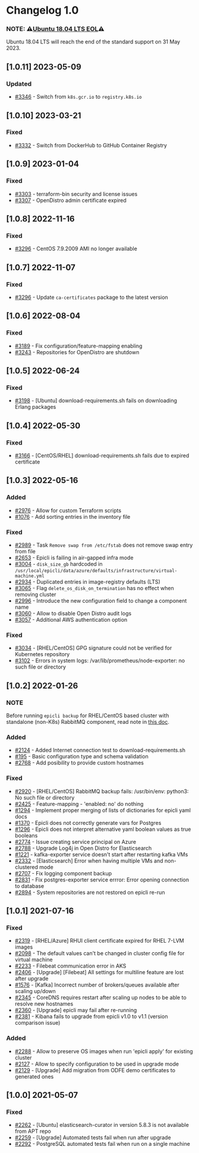 # Changelog 1.0

### NOTE: ⚠️[**Ubuntu 18.04 LTS EOL**](https://ubuntu.com/blog/18-04-end-of-standard-support)⚠️
Ubuntu 18.04 LTS will reach the end of the standard support on 31 May 2023.

## [1.0.11] 2023-05-09

### Updated

- [#3346](../../issues/3346) - Switch from `k8s.gcr.io` to `registry.k8s.io`

## [1.0.10] 2023-03-21

### Fixed

- [#3332](../../issues/3332) - Switch from DockerHub to GitHub Container Registry

## [1.0.9] 2023-01-04

### Fixed

- [#3303](../../issues/3303) - terraform-bin security and license issues
- [#3307](../../issues/3307) - OpenDistro admin certificate expired

## [1.0.8] 2022-11-16

### Fixed

- [#3296](../../issues/3299) - CentOS 7.9.2009 AMI no longer available

## [1.0.7] 2022-11-07

### Fixed

- [#3296](../../issues/3296) - Update `ca-certificates` package to the latest version

## [1.0.6] 2022-08-04

### Fixed

- [#3189](../../issues/3189) - Fix configuration/feature-mapping enabling
- [#3243](../../issues/3243) - Repositories for OpenDistro are shutdown

## [1.0.5] 2022-06-24

### Fixed

- [#3198](../../issues/3198) - [Ubuntu] download-requirements.sh fails on downloading Erlang packages

## [1.0.4] 2022-05-30

### Fixed

- [#3166](../../issues/3166) - [CentOS/RHEL] download-requirements.sh fails due to expired certificate

## [1.0.3] 2022-05-16

### Added

- [#2976](../../issues/2976) - Allow for custom Terraform scripts
- [#1076](../../issues/1076) - Add sorting entries in the inventory file

### Fixed

- [#2989](../../issues/2989) - Task `Remove swap from /etc/fstab` does not remove swap entry from file
- [#2653](../../issues/2653) - Epicli is failing in air-gapped infra mode
- [#3004](../../issues/3004) - `disk_size_gb` hardcoded in `/usr/local/epicli/data/azure/defaults/infrastructure/virtual-machine.yml`
- [#2934](../../issues/2934) - Duplicated entries in image-registry defaults (LTS)
- [#3065](../../issues/3065) - Flag `delete_os_disk_on_termination` has no effect when removing cluster
- [#2996](../../issues/2996) - Introduce the new configuration field to change a component name
- [#3060](../../issues/3060) - Allow to disable Open Distro audit logs
- [#3057](../../issues/3057) - Additional AWS authentication option

### Fixed

- [#3034](../../issues/3034) - [RHEL/CentOS] GPG signature could not be verified for Kubernetes repository
- [#3102](../../issues/3102) - Errors in system logs: /var/lib/prometheus/node-exporter: no such file or directory

## [1.0.2] 2022-01-26

### NOTE ###

Before running `epicli backup` for RHEL/CentOS based cluster with standalone (non-K8s) RabbitMQ component,
read note in [this doc](docs/home/howto/BACKUP.md#1-how-to-perform-backup).

### Added

- [#2124](../../issues/2124) - Added Internet connection test to download-requirements.sh
- [#195](../../issues/195) - Basic configuration type and schema validation
- [#2768](../../issues/2768) - Add posibility to provide custom hostnames

### Fixed

- [#2920](../../issues/2920) - [RHEL/CentOS] RabbitMQ backup fails: /usr/bin/env: python3: No such file or directory
- [#2425](../../issues/2425) - Feature-mapping - 'enabled: no' do nothing
- [#1294](../../issues/1294) - Implement proper merging of lists of dictionaries for epicli yaml docs
- [#1370](../../issues/1370) - Epicli does not correctly generate vars for Postgres
- [#1296](../../issues/1296) - Epicli does not interpret alternative yaml boolean values as true booleans
- [#2774](../../issues/2774) - Issue creating service principal on Azure
- [#2788](../../issues/2788) - Upgrade Log4j in Open Distro for Elasticsearch
- [#1221](../../issues/1221) - kafka-exporter service doesn't start after restarting kafka VMs
- [#2332](../../issues/2332) - [Elasticsearch] Error when having multiple VMs and non-clustered mode
- [#2707](../../issues/2707) - Fix logging component backup
- [#2831](../../issues/2831) - Fix postgres-exporter service errror: Error opening connection to database
- [#2894](../../issues/2894) - System repositories are not restored on epicli re-run

## [1.0.1] 2021-07-16

### Fixed

- [#2319](../../issues/2319) - [RHEL/Azure] RHUI client certificate expired for RHEL 7-LVM images
- [#2098](../../issues/2098) - The default values can't be changed in cluster config file for virtual machine
- [#2233](../../issues/2233) - Filebeat communication error in AKS
- [#2406](../../issues/2406) - [Upgrade] [Filebeat] All settings for multiline feature are lost after upgrade
- [#1576](../../issues/1576) - [Kafka] Incorrect number of brokers/queues available after scaling up/down
- [#2345](../../issues/2345) - CoreDNS requires restart after scaling up nodes to be able to resolve new hostnames
- [#2360](../../issues/2360) - [Upgrade] epicli may fail after re-running
- [#2381](../../issues/2381) - Kibana fails to upgrade from epicli v1.0 to v1.1 (version comparison issue)

### Added

- [#2288](../../issues/2288) - Allow to preserve OS images when run 'epicli apply' for existing cluster
- [#2127](../../issues/2127) - Allow to specify configuration to be used in upgrade mode
- [#2129](../../issues/2129) - [Upgrade] Add migration from ODFE demo certificates to generated ones

## [1.0.0] 2021-05-07

### Fixed

- [#2262](../../issues/2262) - [Ubuntu] elasticsearch-curator in version 5.8.3 is not available from APT repo
- [#2259](../../issues/2259) - [Upgrade] Automated tests fail when run after upgrade
- [#2292](../../issues/2292) - PostgreSQL automated tests fail when run on a single machine
